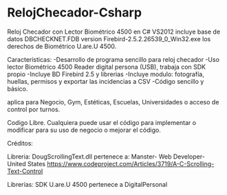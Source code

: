 # RelojChecador-Csharp
Reloj Checador con Lector Biométrico 4500 en C# VS2012
incluye base de datos  DBCHECKNET.FDB version Firebird-2.5.2.26539_0_Win32.exe 
los derechos de Biométrico U.are.U 4500. 

Características:
-Desarrollo de programa sencillo para reloj checador
-Uso lector Biométrico 4500 Reader digital persona (USB), trabaja con SDK propio
-Incluye BD Firebird 2.5 y librerias
-Incluye modulo: fotografía, huellas, permisos y exportar las incidencias a CSV 
-Código sencillo y básico.

aplica para Negocio, Gym, Estéticas, Escuelas, Universidades
o acceso de control por turnos.

Codigo Libre. Cualquiera puede usar el código para implementar o modificar 
para su uso de  negocio o mejorar el código.

Créditos:

Libreria:
DougScrollingText.dll
pertenece a: Manster- Web Developer- United States 
https://www.codeproject.com/Articles/3719/A-C-Scrolling-Text-Control

Librerías:
SDK U.are.U 4500
pertenece a DigitalPersonal
